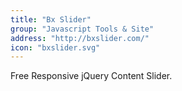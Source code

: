 ```yaml
---
title: "Bx Slider"
group: "Javascript Tools & Site"
address: "http://bxslider.com/"
icon: "bxslider.svg"
---
```

Free Responsive jQuery Content Slider.
